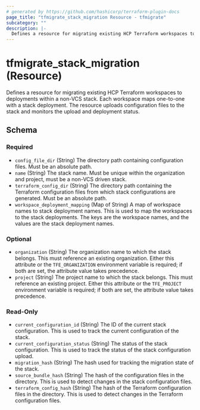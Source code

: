```yaml
---
# generated by https://github.com/hashicorp/terraform-plugin-docs
page_title: "tfmigrate_stack_migration Resource - tfmigrate"
subcategory: ""
description: |-
  Defines a resource for migrating existing HCP Terraform workspaces to deployments within a non-VCS stack. Each workspace maps one-to-one with a stack deployment. The resource uploads configuration files to the stack and monitors the upload and deployment status.
---
```


# tfmigrate_stack_migration (Resource)

Defines a resource for migrating existing HCP Terraform workspaces to deployments within a non-VCS stack. Each workspace maps one-to-one with a stack deployment. The resource uploads configuration files to the stack and monitors the upload and deployment status.



<!-- schema generated by tfplugindocs -->
## Schema

### Required

- `config_file_dir` (String) The directory path containing configuration files. Must be an absolute path.
- `name` (String) The stack name. Must be unique within the organization and project, must be a non-VCS driven stack.
- `terraform_config_dir` (String) The directory path containing the Terraform configuration files from which stack configurations are generated. Must be an absolute path.
- `workspace_deployment_mapping` (Map of String) A map of workspace names to stack deployment names. This is used to map the workspaces to the stack deployments. The keys are the workspace names, and the values are the stack deployment names.

### Optional

- `organization` (String) The organization name to which the stack belongs. This must reference an existing organization. Either this attribute or the `TFE_ORGANIZATION` environment variable is required; if both are set, the attribute value takes precedence.
- `project` (String) The project name to which the stack belongs. This must reference an existing project. Either this attribute or the `TFE_PROJECT` environment variable is required; if both are set, the attribute value takes precedence.

### Read-Only

- `current_configuration_id` (String) The ID of the current stack configuration. This is used to track the current configuration of the stack.
- `current_configuration_status` (String) The status of the stack configuration. This is used to track the status of the stack configuration upload.
- `migration_hash` (String) The hash used for tracking the migration state of the stack.
- `source_bundle_hash` (String) The hash of the configuration files in the directory. This is used to detect changes in the stack configuration files.
- `terraform_config_hash` (String) The hash of the Terraform configuration files in the directory. This is used to detect changes in the Terraform configuration files.

